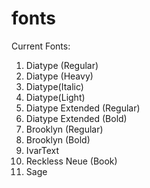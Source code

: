 # fonts

Current Fonts:
1. Diatype (Regular)
1. Diatype (Heavy)
2. Diatype(Italic)
2. Diatype(Light)
4. Diatype Extended (Regular)
3. Diatype Extended (Bold)
8. Brooklyn (Regular)
6. Brooklyn (Bold)
9. IvarText
10. Reckless Neue (Book)
11. Sage